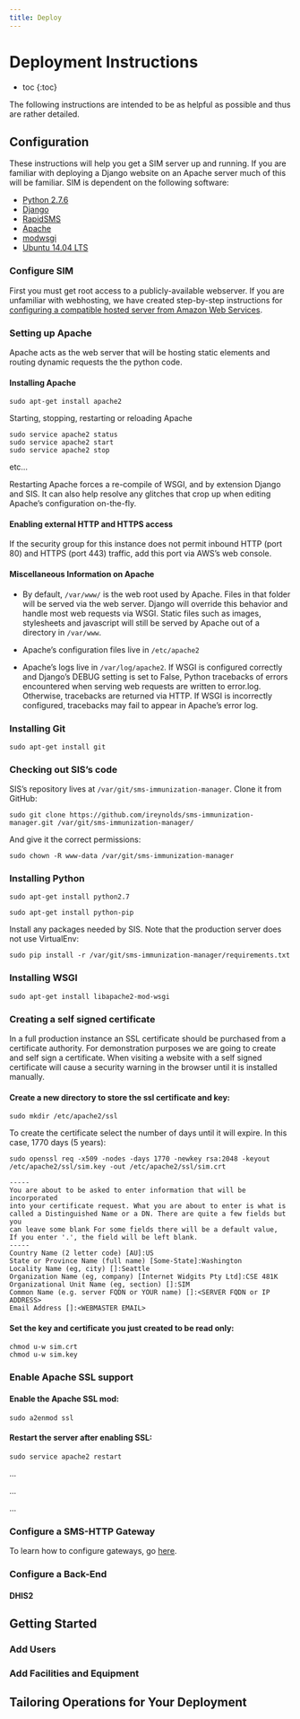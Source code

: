 ```yaml
---
title: Deploy
---
```


# Deployment Instructions

* toc
{:toc}

The following instructions are intended to be as helpful as possible and thus are rather detailed.

## Configuration

These instructions will help you get a SIM server up and running. If you are familiar with deploying a Django website on an Apache server much of this will be familiar. SIM is dependent on the following software:

* [Python 2.7.6](https://www.python.org/)
* [Django](https://www.djangoproject.com/)
* [RapidSMS](https://www.rapidsms.org/)
* [Apache](http://httpd.apache.org/)
* [modwsgi](https://code.google.com/p/modwsgi/)
* [Ubuntu 14.04 LTS](http://releases.ubuntu.com/14.04/)

### Configure SIM

First you must get root access to a publicly-available webserver. If you are unfamiliar with webhosting, we have created step-by-step instructions for [configuring a compatible hosted server from Amazon Web Services](aws).



### Setting up Apache

Apache acts as the web server that will be hosting static elements and routing dynamic requests the the python code.

#### Installing Apache

`sudo apt-get install apache2`

Starting, stopping, restarting or reloading Apache

    sudo service apache2 status
    sudo service apache2 start
    sudo service apache2 stop

etc…

Restarting Apache forces a re-compile of WSGI, and by extension Django and SIS. It can also help resolve any glitches that crop up when editing Apache’s configuration on-the-fly.

#### Enabling external HTTP and HTTPS access

If the security group for this instance does not permit inbound HTTP (port 80) and HTTPS (port 443) traffic, add this port via AWS’s web console.

#### Miscellaneous Information on Apache
* By default, `/var/www/` is the web root used by Apache. Files in that folder will be served via the web server. Django will override this behavior and handle most web requests via WSGI. Static files such as images, stylesheets and javascript will still be served by Apache out of a directory in `/var/www`.

* Apache’s configuration files live in `/etc/apache2`

* Apache’s logs live in `/var/log/apache2`. If WSGI is configured correctly and Django’s DEBUG setting is set to False, Python tracebacks of errors encountered when serving web requests are written to error.log. Otherwise, tracebacks are returned via HTTP. If WSGI is incorrectly configured, tracebacks may fail to appear in Apache’s error log.

### Installing Git

`sudo apt-get install git`

### Checking out SIS’s code

SIS’s repository lives at `/var/git/sms-immunization-manager`.  Clone it from GitHub:

`sudo git clone https://github.com/ireynolds/sms-immunization-manager.git /var/git/sms-immunization-manager/`

And give it the correct permissions:

`sudo chown -R www-data /var/git/sms-immunization-manager`

### Installing Python

`sudo apt-get install python2.7`

`sudo apt-get install python-pip`

Install any packages needed by SIS. Note that the production server does not use VirtualEnv:

`sudo pip install -r /var/git/sms-immunization-manager/requirements.txt`

### Installing WSGI

`sudo apt-get install libapache2-mod-wsgi`

### Creating a self signed certificate

In a full production instance an SSL certificate should be purchased from a certificate authority. For demonstration purposes we are going to create and self sign a certificate. When visiting a website with a self signed certificate will cause a security warning in the browser until it is installed manually.

#### Create a new directory to store the ssl certificate and key:

`sudo mkdir /etc/apache2/ssl`

To create the certificate select the number of days until it will expire. In this case, 1770 days (5 years):

`sudo openssl req -x509 -nodes -days 1770 -newkey rsa:2048 -keyout /etc/apache2/ssl/sim.key -out /etc/apache2/ssl/sim.crt`

    -----
    You are about to be asked to enter information that will be incorporated
    into your certificate request. What you are about to enter is what is
    called a Distinguished Name or a DN. There are quite a few fields but you
    can leave some blank For some fields there will be a default value,
    If you enter '.', the field will be left blank.
    -----
    Country Name (2 letter code) [AU]:US
    State or Province Name (full name) [Some-State]:Washington
    Locality Name (eg, city) []:Seattle
    Organization Name (eg, company) [Internet Widgits Pty Ltd]:CSE 481K
    Organizational Unit Name (eg, section) []:SIM
    Common Name (e.g. server FQDN or YOUR name) []:<SERVER FQDN or IP ADDRESS>
    Email Address []:<WEBMASTER EMAIL>


#### Set the key and certificate you just created to be read only:

    chmod u-w sim.crt
    chmod u-w sim.key


### Enable Apache SSL support

#### Enable the Apache SSL mod:

`sudo a2enmod ssl`

#### Restart the server after enabling SSL:

`sudo service apache2 restart`

...

...

...


### Configure a SMS-HTTP Gateway

To learn how to configure gateways, go [here](gateway-config).

### Configure a Back-End

#### DHIS2

Getting Started
-------------

### Add Users
<!-- Bootstrapping admins and then regular -->

### Add Facilities and Equipment
<!-- unimplemented back-end module handles this -->

Tailoring Operations for Your Deployment
-------------